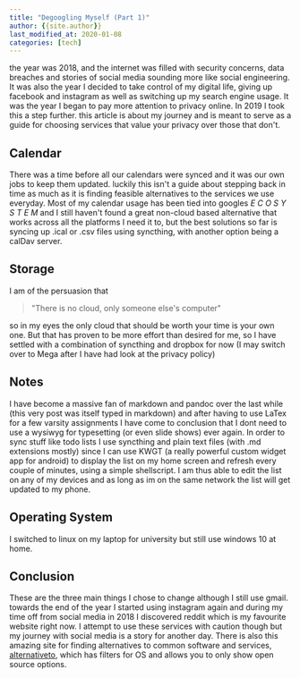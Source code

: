 ```yaml
---
title: "Degoogling Myself (Part 1)"
author: {{site.author}}
last_modified_at: 2020-01-08
categories: [tech]
---
```


the year was 2018, and the internet was filled with security concerns, data breaches and stories of social media sounding more like social engineering.
It was also the year I decided to take control of my digital life, giving up facebook and instagram as well as switching up my search engine usage.
It was the year I began to pay more attention to privacy online.
In 2019 I took this a step further.
this article is about my journey and is meant to serve as a guide for choosing services that value your privacy over those that don't.

## Calendar

There was a time before all our calendars were synced and it was our own jobs to keep them updated.
luckily this isn't a guide about stepping back in time as much as it is finding feasible alternatives to the services we use everyday.
Most of my calendar usage has been tied into googles *E C O S Y S T E M* and I still haven't found a great non-cloud based alternative that works across all the platforms I need it to, but the best solutions so far is syncing up .ical or .csv files using syncthing, with another option being a calDav server.

## Storage

I am of the persuasion that

> "There is no cloud, only someone else's computer"

so in my eyes the only cloud that should be worth your time is your own one. But that has proven to be more effort than desired for me, so I have settled with a combination of syncthing and dropbox for now (I may switch over to Mega after I have had look at the privacy policy)

## Notes

I have become a massive fan of markdown and pandoc over the last while (this very post was itself typed in markdown) and after having to use LaTex for a few varsity assignments I have come to conclusion that I dont need to use a wysiwyg for typesetting (or even slide shows) ever again.
In order to sync stuff like todo lists I use syncthing and plain text files (with .md extensions mostly) since I can use KWGT (a really powerful custom widget app for android) to display the list on my home screen and refresh every couple of minutes, using a simple shellscript.
I am thus able to edit the list on any of my devices and as long as im on the same network the list will get updated to my phone.

## Operating System

I switched to linux on my laptop for university but still use windows 10 at home.

## Conclusion

These are the three main things I chose to change although I still use gmail.
towards the end of the year I started using instagram again and during my time off from social media in 2018 I discovered reddit which is my favourite website right now.
I attempt to use these services with caution though but my journey with social media is a story for another day.
There is also this amazing site for finding alternatives to common software and services, [alternativeto](alternativeto.net), which has filters for OS and allows you to only show open source options.
